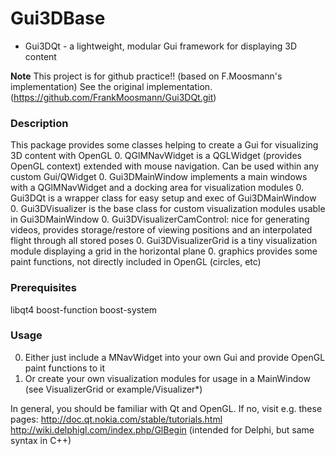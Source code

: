# Gui3DBase
 *  Gui3DQt - a lightweight, modular Gui framework for displaying 3D content

**Note**
This project is for github practice!! (based on F.Moosmann's implementation)
See the original implementation. (https://github.com/FrankMoosmann/Gui3DQt.git)

### Description
This package provides some classes helping to create a Gui for visualizing 3D content with OpenGL 
0. QGlMNavWidget is a QGLWidget (provides OpenGL context) extended with mouse navigation. Can be used within any custom Gui/QWidget
0. Gui3DMainWindow implements a main windows with a QGlMNavWidget and a docking area for visualization modules
0. Gui3DQt is a wrapper class for easy setup and exec of Gui3DMainWindow
0. Gui3DVisualizer is the base class for custom visualization modules usable in Gui3DMainWindow
0. Gui3DVisualizerCamControl: nice for generating videos, provides storage/restore of viewing positions and an interpolated flight through all stored poses 
0. Gui3DVisualizerGrid is a tiny visualization module displaying a grid in the horizontal plane
0. graphics provides some paint functions, not directly included in OpenGL (circles, etc)

### Prerequisites
libqt4
boost-function
boost-system

### Usage
0. Either just include a MNavWidget into your own Gui and provide OpenGL paint functions to it
0. Or create your own visualization modules for usage in a MainWindow (see VisualizerGrid or example/Visualizer*)

In general, you should be familiar with Qt and OpenGL. If no, visit e.g. these pages:
http://doc.qt.nokia.com/stable/tutorials.html
http://wiki.delphigl.com/index.php/GlBegin (intended for Delphi, but same syntax in C++)

